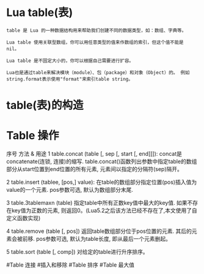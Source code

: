 # Lua table(表)

	table 是 Lua 的一种数据结构用来帮助我们创建不同的数据类型，如：数组、字典等。

	Lua table 使用关联型数组，你可以用任意类型的值来作数组的索引，但这个值不能是 nil。

	Lua table 是不固定大小的，你可以根据自己需要进行扩容。

	Lua也是通过table来解决模块（module）、包（package）和对象（Object）的。 例如string.format表示使用"format"来索引table string。


# table(表)的构造

# Table 操作
序号    	方法 & 用途
1       	table.concat (table [, sep [, start [, end]]]):
	    	concat是concatenate(连锁, 连接)的缩写. table.concat()函数列出参数中指定table的数组部分从start位置到end位置的所有元素, 元素间以指定的分隔符(sep)隔开。

2       	table.insert (tablee, [pos,] value):
			在table的数组部分指定位置(pos)插入值为value的一个元素. pos参数可选, 默认为数组部分末尾.

3       	table.3tablemaxn (table)
			指定table中所有正数key值中最大的key值. 如果不存在key值为正数的元素, 则返回0。(Lua5.2之后该方法已经不存在了,本文使用了自定义函数实现)

4       	table.remove (table [, pos])
			返回table数组部分位于pos位置的元素. 其后的元素会被前移. pos参数可选, 默认为table长度, 即从最后一个元素删起。

5       	table.sort (table [, comp])
			对给定的table进行升序排序。 


#Table 连接
#插入和移除
#Table 排序
#Table 最大值


